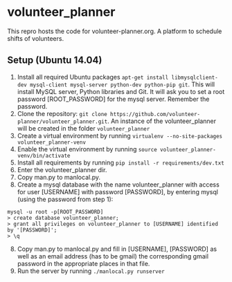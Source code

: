 # volunteer_planner
This repro hosts the code for volunteer-planner.org. A platform to schedule shifts of volunteers.


## Setup (Ubuntu 14.04)

1. Install all required Ubuntu packages `apt-get install libmysqlclient-dev mysql-client mysql-server python-dev python-pip git`. This will install MySQL server, Python libraries and Git. It will ask you to set a root password [ROOT_PASSWORD] for the mysql server. Remember the password.
2. Clone the repository: `git clone https://github.com/volunteer-planner/volunteer_planner.git`. An instance of the volunteer_planner will be created in the folder `volunteer_planner`
2. Create a virtual environment by running `virtualenv --no-site-packages volunteer_planner-venv`
3. Enable the virtual environment by running `source volunteer_planner-venv/bin/activate`
4. Install all requirements by running `pip install -r requirements/dev.txt`
5. Enter the volunteer_planner dir.
6. Copy man.py to manlocal.py.
7. Create a mysql database with the name volunteer_planner with access for user [USERNAME] with password [PASSWORD], by entering mysql (using the password from step 1):

```
mysql -u root -p[ROOT_PASSWORD]
> create database volunteer_planner;
> grant all privileges on volunteer_planner to [USERNAME] identified by '[PASSWORD]';
> \q
```

8. Copy man.py to manlocal.py and fill in [USERNAME], [PASSWORD]  as well as an email address (has to be gmail) the corresponding gmail password in the appropriate places in that file.
9. Run the server by running `./manlocal.py runserver`
